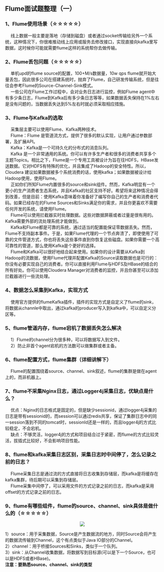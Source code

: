 ## Flume面试题整理（一）

### 1、Flume使用场景（☆☆☆☆☆）
&emsp; 线上数据一般主要是落地（存储到磁盘）或者通过socket传输给另外一个系统，这种情况下，你很难推动线上应用或服务去修改接口，实现直接向kafka里写数据，这时候你可能就需要flume这样的系统帮你去做传输。

### 2、Flume丢包问题（☆☆☆☆☆）
&emsp; 单机upd的flume source的配置，100+M/s数据量，10w qps flume就开始大量丢包，因此很多公司在搭建系统时，抛弃了Flume，自己研发传输系统，但是往往会参考Flume的Source-Channel-Sink模式。  
&emsp; 一些公司在Flume工作过程中，会对业务日志进行监控，例如Flume agent中有多少条日志，Flume到Kafka后有多少条日志等等，如果数据丢失保持在1%左右是没有问题的，当数据丢失达到5%左右时就必须采取相应措施。

### 3、Flume与Kafka的选取
&emsp; 采集层主要可以使用Flume、Kafka两种技术。  
&emsp; Flume：Flume 是管道流方式，提供了很多的默认实现，让用户通过参数部署，及扩展API。  
&emsp; Kafka：Kafka是一个可持久化的分布式的消息队列。  
&emsp; Kafka 是一个非常通用的系统。你可以有许多生产者和很多的消费者共享多个主题Topics。相比之下，Flume是一个专用工具被设计为旨在往HDFS，HBase发送数据。它对HDFS有特殊的优化，并且集成了Hadoop的安全特性。所以，Cloudera 建议如果数据被多个系统消费的话，使用kafka；如果数据被设计给Hadoop使用，使用Flume。  
&emsp; 正如你们所知Flume内置很多的source和sink组件。然而，Kafka明显有一个更小的生产消费者生态系统，并且Kafka的社区支持不好。希望将来这种情况会得到改善，但是目前：使用Kafka意味着你准备好了编写你自己的生产者和消费者代码。如果已经存在的Flume Sources和Sinks满足你的需求，并且你更喜欢不需要任何开发的系统，请使用Flume。  
&emsp; Flume可以使用拦截器实时处理数据。这些对数据屏蔽或者过量是很有用的。Kafka需要外部的流处理系统才能做到。  
&emsp; Kafka和Flume都是可靠的系统，通过适当的配置能保证零数据丢失。然而，Flume不支持副本事件。于是，如果Flume代理的一个节点奔溃了，即使使用了可靠的文件管道方式，你也将丢失这些事件直到你恢复这些磁盘。如果你需要一个高可靠性的管道，那么使用Kafka是个更好的选择。  
&emsp; Flume和Kafka可以很好地结合起来使用。如果你的设计需要从Kafka到Hadoop的流数据，使用Flume代理并配置Kafka的Source读取数据也是可行的：你没有必要实现自己的消费者。你可以直接利用Flume与HDFS及HBase的结合的所有好处。你可以使用Cloudera Manager对消费者的监控，并且你甚至可以添加拦截器进行一些流处理。

### 4、数据怎么采集到Kafka，实现方式
&emsp; 使用官方提供的flumeKafka插件，插件的实现方式是自定义了flume的sink，将数据从channle中取出，通过kafka的producer写入到kafka中，可以自定义分区等。

### 5、flume管道内存，flume宕机了数据丢失怎么解决
&emsp; 1）Flume的channel分为很多种，可以将数据写入到文件。  
&emsp; 2）防止非首个agent宕机的方法数可以做集群或者主备。

### 6、flume配置方式，flume集群（详细讲解下）
&emsp; Flume的配置围绕着source、channel、sink叙述，flume的集群是做在agent上的，而非机器上。

### 7、flume不采集Nginx日志，通过Logger4j采集日志，优缺点是什么？
&emsp; 优点：Nginx的日志格式是固定的，但是缺少sessionid，通过logger4j采集的日志是带有sessionid的，而session可以通过redis共享，保证了集群日志中的同一session落到不同的tomcat时，sessionId还是一样的，而且logger4j的方式比较稳定，不会宕机。  
&emsp; 缺点：不够灵活，logger4j的方式和项目结合过于紧密，而flume的方式比较灵活，拔插式比较好，不会影响项目性能。

### 8、flume和kafka采集日志区别，采集日志时中间停了，怎么记录之前的日志？
&emsp; Flume采集日志是通过流的方式直接将日志收集到存储层，而kafka是将缓存在kafka集群，待后期可以采集到存储层。  
&emsp; Flume采集中间停了，可以采用文件的方式记录之前的日志，而kafka是采用offset的方式记录之前的日志。

### 9、flume有哪些组件，flume的source、channel、sink具体是做什么的（☆☆☆☆☆）
<p align="center">
<img src="https://github.com/Dr11ft/BigDataGuide/blob/master/Pics/Flume%E9%9D%A2%E8%AF%95%E9%A2%98Pics/flume%E7%9A%84source%E3%80%81channel%E3%80%81sink.png"/>  
<p align="center">
</p>
</p>  

1）source：用于采集数据，Source是产生数据流的地方，同时Source会将产生的数据流传输到Channel，这个有点类似于Java IO部分的Channel。  
2）channel：用于桥接Sources和Sinks，类似于一个队列。  
3）sink：从Channel收集数据，将数据写到目标源(可以是下一个Source，也可以是HDFS或者HBase)。  
**注意：要熟悉source、channel、sink的类型**  









